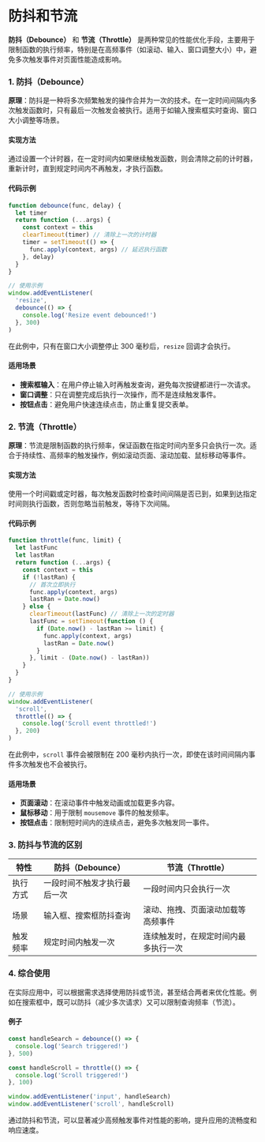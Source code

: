# 防抖和节流

**防抖（Debounce）** 和 **节流（Throttle）** 是两种常见的性能优化手段，主要用于限制函数的执行频率，特别是在高频事件（如滚动、输入、窗口调整大小）中，避免多次触发事件对页面性能造成影响。

### 1. 防抖（Debounce）

**原理**：防抖是一种将多次频繁触发的操作合并为一次的技术。在一定时间间隔内多次触发函数时，只有最后一次触发会被执行。适用于如输入搜索框实时查询、窗口大小调整等场景。

#### 实现方法

通过设置一个计时器，在一定时间内如果继续触发函数，则会清除之前的计时器，重新计时，直到规定时间内不再触发，才执行函数。

#### 代码示例

```javascript
function debounce(func, delay) {
  let timer
  return function (...args) {
    const context = this
    clearTimeout(timer) // 清除上一次的计时器
    timer = setTimeout(() => {
      func.apply(context, args) // 延迟执行函数
    }, delay)
  }
}

// 使用示例
window.addEventListener(
  'resize',
  debounce(() => {
    console.log('Resize event debounced!')
  }, 300)
)
```

在此例中，只有在窗口大小调整停止 300 毫秒后，`resize` 回调才会执行。

#### 适用场景

- **搜索框输入**：在用户停止输入时再触发查询，避免每次按键都进行一次请求。
- **窗口调整**：只在调整完成后执行一次操作，而不是连续触发事件。
- **按钮点击**：避免用户快速连续点击，防止重复提交表单。

### 2. 节流（Throttle）

**原理**：节流是限制函数的执行频率，保证函数在指定时间内至多只会执行一次。适合于持续性、高频率的触发操作，例如滚动页面、滚动加载、鼠标移动等事件。

#### 实现方法

使用一个时间戳或定时器，每次触发函数时检查时间间隔是否已到，如果到达指定时间则执行函数，否则忽略当前触发，等待下次间隔。

#### 代码示例

```javascript
function throttle(func, limit) {
  let lastFunc
  let lastRan
  return function (...args) {
    const context = this
    if (!lastRan) {
      // 首次立即执行
      func.apply(context, args)
      lastRan = Date.now()
    } else {
      clearTimeout(lastFunc) // 清除上一次的定时器
      lastFunc = setTimeout(function () {
        if (Date.now() - lastRan >= limit) {
          func.apply(context, args)
          lastRan = Date.now()
        }
      }, limit - (Date.now() - lastRan))
    }
  }
}

// 使用示例
window.addEventListener(
  'scroll',
  throttle(() => {
    console.log('Scroll event throttled!')
  }, 200)
)
```

在此例中，`scroll` 事件会被限制在 200 毫秒内执行一次，即使在该时间间隔内事件多次触发也不会被执行。

#### 适用场景

- **页面滚动**：在滚动事件中触发动画或加载更多内容。
- **鼠标移动**：用于限制 `mousemove` 事件的触发频率。
- **按钮点击**：限制短时间内的连续点击，避免多次触发同一事件。

### 3. 防抖与节流的区别

| 特性     | 防抖（Debounce）             | 节流（Throttle）                     |
| -------- | ---------------------------- | ------------------------------------ |
| 执行方式 | 一段时间不触发才执行最后一次 | 一段时间内只会执行一次               |
| 场景     | 输入框、搜索框防抖查询       | 滚动、拖拽、页面滚动加载等高频事件   |
| 触发频率 | 规定时间内触发一次           | 连续触发时，在规定时间内最多执行一次 |

### 4. 综合使用

在实际应用中，可以根据需求选择使用防抖或节流，甚至结合两者来优化性能。例如在搜索框中，既可以防抖（减少多次请求）又可以限制查询频率（节流）。

#### 例子

```javascript
const handleSearch = debounce(() => {
  console.log('Search triggered!')
}, 500)

const handleScroll = throttle(() => {
  console.log('Scroll triggered!')
}, 100)

window.addEventListener('input', handleSearch)
window.addEventListener('scroll', handleScroll)
```

通过防抖和节流，可以显著减少高频触发事件对性能的影响，提升应用的流畅度和响应速度。
